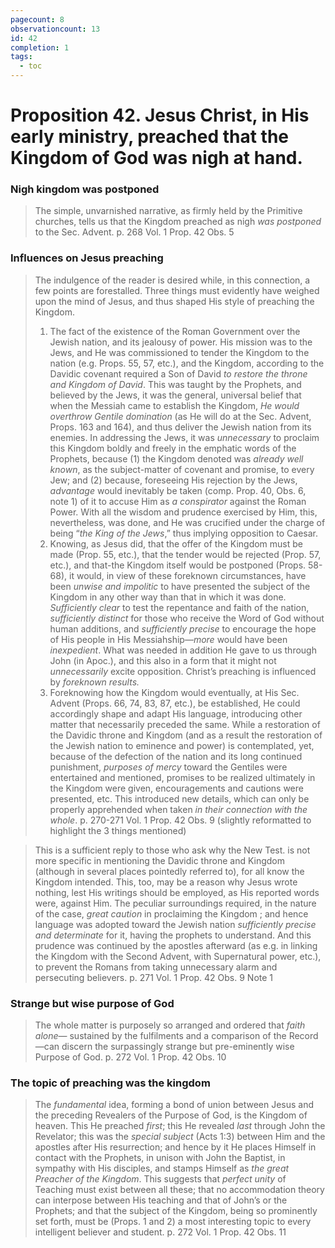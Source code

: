 ```yaml
---
pagecount: 8
observationcount: 13
id: 42
completion: 1
tags:
  - toc
---
```

# Proposition 42. Jesus Christ, in His early ministry, preached that the Kingdom of God was nigh at hand.
### Nigh kingdom was postponed
>The simple, unvarnished narrative, as firmly held by the Primitive churches, tells us that the Kingdom preached as nigh *was postponed* to the Sec. Advent.
>p. 268 Vol. 1 Prop. 42 Obs. 5

### Influences on Jesus preaching

>The indulgence of the reader is desired while, in this connection, a few points are forestalled. Three things must evidently have weighed upon the mind of Jesus, and thus shaped His style of preaching the Kingdom. 
>1. The fact of the existence of the Roman Government over the Jewish nation, and its jealousy of power. His mission was to the Jews, and He was commissioned to tender the Kingdom to the nation (e.g. Props. 55, 57, etc.), and the Kingdom, according to the Davidic covenant required a Son of David *to restore the throne and Kingdom of David*. This was taught by the Prophets, and believed by the Jews, it was the general, universal belief that when the Messiah came to establish the Kingdom, *He would overthrow Gentile domination* (as He will do at the Sec. Advent, Props. 163 and 164), and thus deliver the Jewish nation from its enemies. In addressing the Jews, it was *unnecessary* to proclaim this Kingdom boldly and freely in the emphatic words of the Prophets, because (1) the Kingdom denoted was *already well known*, as the subject-matter of covenant and promise, to every Jew; and (2) because, foreseeing His rejection by the Jews, *advantage* would inevitably be taken (comp. Prop. 40, Obs. 6, note 1) of it to accuse Him as *a conspirator* against the Roman Power. With all the wisdom and prudence exercised by Him, this, nevertheless, was done, and He was crucified under the charge of being “*the King of the Jews*,” thus implying opposition to Caesar. 
>2. Knowing, as Jesus did, that the offer of the Kingdom must be made (Prop. 55, etc.), that the tender would be rejected (Prop. 57, etc.), and that-the Kingdom itself would be postponed (Props. 58-68), it would, in view of these foreknown circumstances, have been *unwise and impolitic* to have presented the subject of the Kingdom in any other way than that in which it was done. *Sufficiently clear* to test the repentance and faith of the nation, *sufficiently distinct* for those who receive the Word of God without human additions, and *sufficiently precise* to encourage the hope of His people in His Messiahship—*more* would have been *inexpedient*. What was needed in addition He gave to us through John (in Apoc.), and this also in a form that it might not *unnecessarily* excite opposition. Christ’s preaching is influenced by *foreknown results.* 
>3. Foreknowing how the Kingdom would eventually, at His Sec. Advent (Props. 66, 74, 83, 87, etc.), be established, He could accordingly shape and adapt His language, introducing other matter that necessarily preceded the same. While a restoration of the Davidic throne and Kingdom (and as a result the restoration of the Jewish nation to eminence and power) is contemplated, yet, because of the defection of the nation and its long continued punishment, *purposes of mercy* toward the Gentiles were entertained and mentioned, promises to be realized ultimately in the Kingdom were given, encouragements and cautions were presented, etc. This introduced new details, which can only be properly apprehended when taken *in their connection with the whole*.
>p. 270-271 Vol. 1 Prop. 42 Obs. 9 (slightly reformatted to highlight the 3 things mentioned)

> This is a sufficient reply to those who ask why the New Test. is not more specific in mentioning the Davidic throne and Kingdom (although in several places pointedly referred to), for all know the Kingdom intended. This, too, may be a reason why Jesus wrote nothing, lest His writings should be employed, as His reported words were, against Him.  The peculiar surroundings required, in the nature of the case, *great caution* in proclaiming the Kingdom ; and hence language was adopted toward the Jewish nation *sufficiently precise and determinate* for it, having the prophets to understand.  And this prudence was continued by the apostles afterward (as e.g. in linking the Kingdom with the Second Advent, with Supernatural power, etc.), to prevent the Romans from taking unnecessary alarm and persecuting believers.
> p. 271 Vol. 1 Prop. 42 Obs. 9 Note 1

### Strange but wise purpose of God

>The whole matter is purposely so arranged and ordered that *faith alone*— sustained by the fulfilments and a comparison of the Record—can discern the surpassingly strange but pre-eminently wise Purpose of God.
>p. 272 Vol. 1 Prop. 42 Obs. 10

### The topic of preaching was the kingdom

>The *fundamental* idea, forming a bond of union between Jesus and the preceding Revealers of the Purpose of God, is the Kingdom of heaven. This He preached *first*; this He revealed *last* through John the Revelator; this was the *special subject* (Acts 1:3) between Him and the apostles after His resurrection; and hence by it He places Himself in contact with the Prophets, in unison with John the Baptist, in sympathy with His disciples, and stamps Himself as *the great Preacher of the Kingdom*. This suggests that *perfect unity* of Teaching must exist between all these; that no accommodation theory can interpose between His teaching and that of John’s or the Prophets; and that the subject of the Kingdom, being so prominently set forth, must be (Props. 1 and 2) a most interesting topic to every intelligent believer and student.
>p. 272 Vol. 1 Prop. 42 Obs. 11

